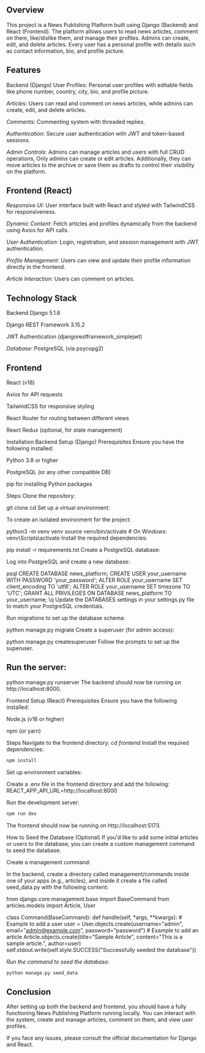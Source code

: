 ## Overview

This project is a News Publishing Platform built using Django (Backend) and React (Frontend). The platform allows users to read news articles, comment on them, like/dislike them, and manage their profiles. Admins can create, edit, and delete articles. Every user has a personal profile with details such as contact information, bio, and profile picture.

## Features

Backend (Django)
User Profiles: Personal user profiles with editable fields like phone number, country, city, bio, and profile picture.

_Articles_: Users can read and comment on news articles, while admins can create, edit, and delete articles.

_Comments_: Commenting system with threaded replies.

_Authentication_: Secure user authentication with JWT and token-based sessions.

_Admin Controls_: Admins can manage articles and users with full CRUD operations, Only admins can create or edit articles. Additionally, they can move articles to the archive or save them as drafts to control their visibility on the platform.

## Frontend (React)

_Responsive UI_: User interface built with React and styled with TailwindCSS for responsiveness.

_Dynamic Content_: Fetch articles and profiles dynamically from the backend using Axios for API calls.

_User Authentication_: Login, registration, and session management with JWT authentication.

_Profile Management_: Users can view and update their profile information directly in the frontend.

_Article Interaction_: Users can comment on articles.

## Technology Stack

Backend
Django 5.1.6

Django REST Framework 3.15.2

JWT Authentication (djangorestframework_simplejwt)

_Database_: PostgreSQL (via psycopg2)

## Frontend

React (v18)

Axios for API requests

TailwindCSS for responsive styling

React Router for routing between different views

React Redux (optional, for state management)

Installation
Backend Setup (Django)
Prerequisites
Ensure you have the following installed:

Python 3.8 or higher

PostgreSQL (or any other compatible DB)

pip for installing Python packages

Steps
Clone the repository:

git clone <your-repository-url>
cd <project-folder>
Set up a virtual environment:

To create an isolated environment for the project:

python3 -m venv venv
source venv/bin/activate # On Windows: venv\Scripts\activate
Install the required dependencies:

pip install -r requirements.txt
Create a PostgreSQL database:

Log into PostgreSQL and create a new database:

psql
CREATE DATABASE news_platform;
CREATE USER your_username WITH PASSWORD 'your_password';
ALTER ROLE your_username SET client_encoding TO 'utf8';
ALTER ROLE your_username SET timezone TO 'UTC';
GRANT ALL PRIVILEGES ON DATABASE news_platform TO your_username;
\q
Update the DATABASES settings in your settings.py file to match your PostgreSQL credentials.

Run migrations to set up the database schema:

python manage.py migrate
Create a superuser (for admin access):

python manage.py createsuperuser
Follow the prompts to set up the superuser.

## Run the server:

python manage.py runserver
The backend should now be running on http://localhost:8000.

Frontend Setup (React)
Prerequisites
Ensure you have the following installed:

Node.js (v16 or higher)

npm (or yarn)

Steps
Navigate to the frontend directory:
_cd frontend_
Install the required dependencies:

```bash
npm install
```

Set up environment variables:

Create a .env file in the frontend directory and add the following:
REACT_APP_API_URL=http://localhost:8000

Run the development server:

```bash
npm run dev
```

The frontend should now be running on http://localhost:5173.

How to Seed the Database (Optional)
If you'd like to add some initial articles or users to the database, you can create a custom management command to seed the database.

Create a management command:

In the backend, create a directory called management/commands inside one of your apps (e.g., articles), and inside it create a file called seed_data.py with the following content:

from django.core.management.base import BaseCommand
from articles.models import Article, User

class Command(BaseCommand):
def handle(self, \*args, \*\*kwargs): # Example to add a user
user = User.objects.create(username="admin", email="admin@example.com", password="password") # Example to add an article
Article.objects.create(title="Sample Article", content="This is a sample article.", author=user)
self.stdout.write(self.style.SUCCESS("Successfully seeded the database"))

_Run the command to seed the database_:

```bash
python manage.py seed_data
```

## Conclusion

After setting up both the backend and frontend, you should have a fully functioning News Publishing Platform running locally. You can interact with the system, create and manage articles, comment on them, and view user profiles.

If you face any issues, please consult the official documentation for Django and React.
